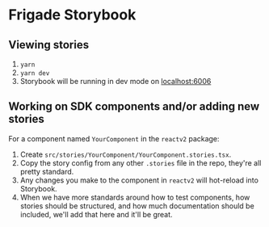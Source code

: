 # Frigade Storybook

## Viewing stories

1. `yarn`
1. `yarn dev`
1. Storybook will be running in dev mode on [localhost:6006](http://localhost:6006/)

## Working on SDK components and/or adding new stories

For a component named `YourComponent` in the `reactv2` package:

1. Create `src/stories/YourComponent/YourComponent.stories.tsx`.
1. Copy the story config from any other `.stories` file in the repo, they're all pretty standard.
1. Any changes you make to the component in `reactv2` will hot-reload into Storybook.
1. When we have more standards around how to test components, how stories should be structured, and how much documentation should be included, we'll add that here and it'll be great.
